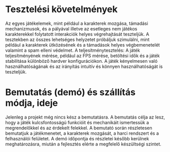 # Tesztelési követelmények

Az egyes játékelemek, mint például a karakterek mozgása, támadási mechanizmusok, és a pályával
illetve az esetleges nem játékos karakterekkel folytatott interakciók helyes végrehajtását
teszteljük. A tesztekben az összes lehetséges helyzetet próbáljuk szimulálni, mint például a
karakterek ütközésének és a támadások helyes végbemenetelét valamint a spam elleni
védelmet. A teljesítménytesztelés: A játék teljesítményének mérése, például az FPS mérése,
betöltési idők és a játék stabilitása különböző hardver konfigurációkon. A játék kényelmesen
való használhatóságának és az irányítás intuitív és könnyen használhatóságát is teszteljük.

# Bemutatás (demó) és szállítás módja, ideje

Jelenleg a projekt még nincs kész a bemutatásra. A bemutatás célja az lesz, hogy a játék
kulcsfontosságú funkcióit és mechanikáit ismertessük a megrendelőkkel és az érdekelt
felekkel. A bemutató során részletesen bemutatjuk a játékmenetet, a karakterek mozgását, a
harci rendszert és a felhasználói felületet. A demó időpontja és részletei később kerülnek
meghatározásra, miután a fejlesztés elérte a megfelelő készültségi szintet.
